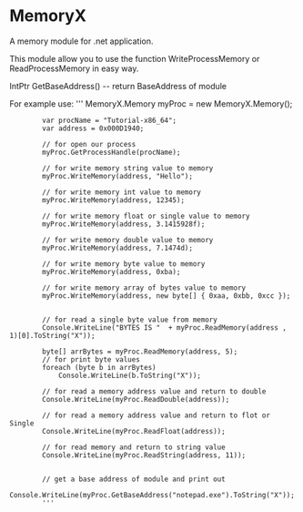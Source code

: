 # MemoryX

A memory module for .net application.

This module allow you to use the function WriteProcessMemory or ReadProcessMemory in easy way.



IntPtr GetBaseAddress() -- return BaseAddress of module

For example use:
            '''
            MemoryX.Memory myProc = new MemoryX.Memory();
    
            var procName = "Tutorial-x86_64";
            var address = 0x000D1940;

            // for open our process
            myProc.GetProcessHandle(procName);

            // for write memory string value to memory
            myProc.WriteMemory(address, "Hello");

            // for write memory int value to memory
            myProc.WriteMemory(address, 12345);

            // for write memory float or single value to memory
            myProc.WriteMemory(address, 3.1415928f);

            // for write memory double value to memory
            myProc.WriteMemory(address, 7.1474d);

            // for write memory byte value to memory
            myProc.WriteMemory(address, 0xba);

            // for write memory array of bytes value to memory
            myProc.WriteMemory(address, new byte[] { 0xaa, 0xbb, 0xcc });
            
            
            // for read a single byte value from memory
            Console.WriteLine("BYTES IS "  + myProc.ReadMemory(address , 1)[0].ToString("X"));

            byte[] arrBytes = myProc.ReadMemory(address, 5);
            // for print byte values
            foreach (byte b in arrBytes)
                Console.WriteLine(b.ToString("X"));
            
            // for read a memory address value and return to double
            Console.WriteLine(myProc.ReadDouble(address));

            // for read a memory address value and return to flot or Single
            Console.WriteLine(myProc.ReadFloat(address));

            // for read memory and return to string value
            Console.WriteLine(myProc.ReadString(address, 11));


            // get a base address of module and print out
            Console.WriteLine(myProc.GetBaseAddress("notepad.exe").ToString("X"));
            '''
